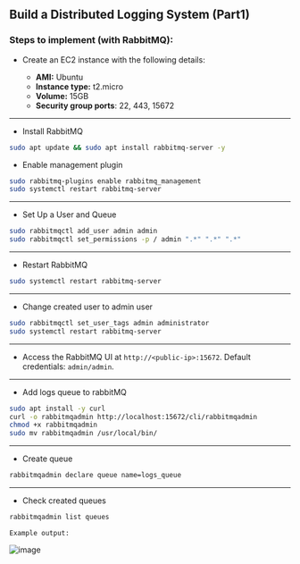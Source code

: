 ## Build a Distributed Logging System (Part1)

### Steps to implement (with RabbitMQ):

- Create an EC2 instance with the following details:
  
  - **AMI:** Ubuntu
  - **Instance type:** t2.micro
  - **Volume:** 15GB
  - **Security group ports**: 22, 443, 15672
--- 

- Install RabbitMQ
```bash
sudo apt update && sudo apt install rabbitmq-server -y
```

- Enable management plugin
```bash
sudo rabbitmq-plugins enable rabbitmq_management
sudo systemctl restart rabbitmq-server
```
---

- Set Up a User and Queue
```bash
sudo rabbitmqctl add_user admin admin
sudo rabbitmqctl set_permissions -p / admin ".*" ".*" ".*"
```
---

- Restart RabbitMQ
```bash
sudo systemctl restart rabbitmq-server
```
---

- Change created user to admin user
```bash
sudo rabbitmqctl set_user_tags admin administrator
sudo systemctl restart rabbitmq-server
```
---

- Access the RabbitMQ UI at `http://<public-ip>:15672`. Default credentials: `admin/admin`.
---

- Add logs queue to rabbitMQ
```bash
sudo apt install -y curl
curl -o rabbitmqadmin http://localhost:15672/cli/rabbitmqadmin
chmod +x rabbitmqadmin
sudo mv rabbitmqadmin /usr/local/bin/
```
---

- Create queue
```bash
rabbitmqadmin declare queue name=logs_queue
```
---

- Check created queues
```bash
rabbitmqadmin list queues
```
`Example output:`

![image](https://github.com/user-attachments/assets/487533b7-7c04-4a5e-a977-988a15193c42)
